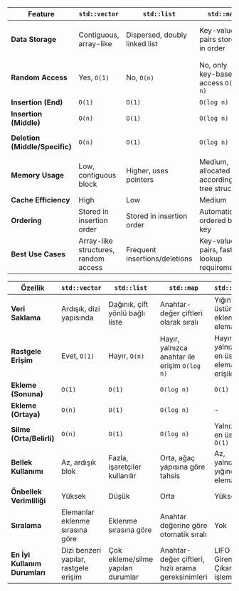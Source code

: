 | Feature                  | `std::vector`                             | `std::list`                                 | `std::map`                                          | `std::stack`                              |
|--------------------------|-------------------------------------------|---------------------------------------------|-----------------------------------------------------|-------------------------------------------|
| **Data Storage**         | Contiguous, array-like                   | Dispersed, doubly linked list               | Key-value pairs stored in order                     | Elements added on top of the stack        |
| **Random Access**        | Yes, `O(1)`                              | No, `O(n)`                                  | No, only key-based access `O(log n)`               | No, only the top element is accessible    |
| **Insertion (End)**      | `O(1)`                                   | `O(1)`                                      | `O(log n)`                                          | `O(1)`                                   |
| **Insertion (Middle)**   | `O(n)`                                   | `O(1)`                                      | `O(log n)`                                          | -                                         |
| **Deletion (Middle/Specific)** | `O(n)`                           | `O(1)`                                      | `O(log n)`                                          | Only from the top `O(1)`                 |
| **Memory Usage**         | Low, contiguous block                    | Higher, uses pointers                       | Medium, allocated according to tree structure       | Low, only elements in the stack           |
| **Cache Efficiency**     | High                                     | Low                                         | Medium                                              | High                                     |
| **Ordering**             | Stored in insertion order                | Stored in insertion order                   | Automatically ordered by key                        | None                                      |
| **Best Use Cases**       | Array-like structures, random access     | Frequent insertions/deletions               | Key-value pairs, fast lookup requirements           | LIFO (Last In First Out) operations       |



| Özellik                | `std::vector`                               | `std::list`                                 | `std::map`                                          | `std::stack`                              |
|------------------------|---------------------------------------------|---------------------------------------------|-----------------------------------------------------|-------------------------------------------|
| **Veri Saklama**       | Ardışık, dizi yapısında                     | Dağınık, çift yönlü bağlı liste             | Anahtar-değer çiftleri olarak sıralı                 | Yığının üstüne eklenen elemanlar          |
| **Rastgele Erişim**    | Evet, `O(1)`                                | Hayır, `O(n)`                               | Hayır, yalnızca anahtar ile erişim `O(log n)`       | Hayır, yalnızca en üst eleman erişilebilir |
| **Ekleme (Sonuna)**    | `O(1)`                                      | `O(1)`                                      | `O(log n)`                                          | `O(1)`                                   |
| **Ekleme (Ortaya)**    | `O(n)`                                      | `O(1)`                                      | `O(log n)`                                          | -                                         |
| **Silme (Orta/Belirli)** | `O(n)`                                    | `O(1)`                                      | `O(log n)`                                          | Yalnızca en üstten `O(1)`                 |
| **Bellek Kullanımı**   | Az, ardışık blok                            | Fazla, işaretçiler kullanılır               | Orta, ağaç yapısına göre tahsis                      | Az, yalnızca yığındaki elemanlar          |
| **Önbellek Verimliliği** | Yüksek                                    | Düşük                                       | Orta                                                | Yüksek                                    |
| **Sıralama**           | Elemanlar eklenme sırasına göre             | Eklenme sırasına göre                       | Anahtar değerine göre otomatik sıralı                | Yok                                       |
| **En İyi Kullanım Durumları** | Dizi benzeri yapılar, rastgele erişim | Çok ekleme/silme yapılan durumlar           | Anahtar-değer çiftleri, hızlı arama gereksinimleri   | LIFO (Son Giren İlk Çıkar) işlemleri      |
